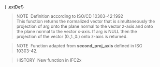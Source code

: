 ﻿{ .extDef}
> NOTE&nbsp; Definition according to ISO/CD 10303-42:1992  
> This function returns the normalized vector that is simultaneously the projection of arg onto the plane normal to the vector z-axis and onto the plane normal to the vector x-axis. If arg is NULL then the projection of the vector (0.,1.,0.) onto z-axis is returned.

> NOTE&nbsp; Function adapted from **second_proj_axis** defined in ISO 10303-42.

> HISTORY&nbsp; New function in IFC2x
